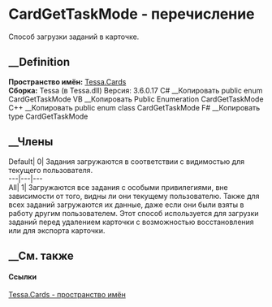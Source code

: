 # CardGetTaskMode - перечисление
Способ загрузки заданий в карточке.
## __Definition
 **Пространство имён:** [Tessa.Cards](N_Tessa_Cards.htm)  
 **Сборка:** Tessa (в Tessa.dll) Версия: 3.6.0.17
C# __Копировать
     public enum CardGetTaskMode
VB __Копировать
     Public Enumeration CardGetTaskMode
C++ __Копировать
     public enum class CardGetTaskMode
F# __Копировать
     type CardGetTaskMode
##  __Члены
Default| 0|  Задания загружаются в соответствии с видимостью для текущего
пользователя.  
---|---|---  
All| 1|  Загружаются все задания с особыми привилегиями, вне зависимости от
того, видны ли они текущему пользователю. Также для всех заданий загружаются
их данные, даже если они были взяты в работу другим пользователем. Этот способ
используется для загрузки заданий перед удалением карточки с возможностью
восстановления или для экспорта карточки.  
## __См. также
#### Ссылки
[Tessa.Cards - пространство имён](N_Tessa_Cards.htm)
